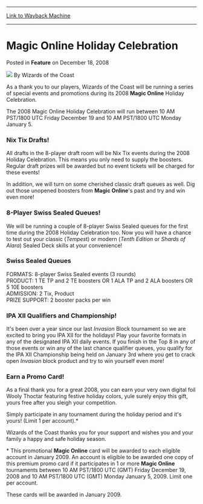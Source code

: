 
---
[Link to Wayback Machine](https://web.archive.org/web/20220926003739/https://magic.wizards.com/en/articles/archive/feature/magic-online-holiday-celebration-2008-12-18)

[_metadata_:wayback_url]:- "https://magic.wizards.com/en/articles/archive/feature/magic-online-holiday-celebration-2008-12-18"
[_metadata_:wayback_raw_url]:- "https://web.archive.org/web/20220926003739id_/https://magic.wizards.com/en/articles/archive/feature/magic-online-holiday-celebration-2008-12-18"
[_metadata_:wayback_capture_timestamp]:- "2022-09-26 00:37:39+00:00"
[_metadata_:description]:- "As a thank you to our players, Wizards of the Coast will be running a series of special events and promotions during its 2008 Magic Online Holiday Celebration. The 2008 Magic Online Holiday Celebration will run between 10 AM PST/1800 UTC Friday December 19 and 10 AM PST/1800 UTC Monday January 5.Nix Tix Drafts!All drafts in the 8-player draft room will be Nix Tix events during"
[_metadata_:generator]:- "Drupal 7 (http://drupal.org)"
---


Magic Online Holiday Celebration
================================



 Posted in **Feature**
 on December 18, 2008 






![](https://media.magic.wizards.com/styles/auth_small/public/images/person/wizards_author.jpg)
By Wizards of the Coast











As a thank you to our players, Wizards of the Coast will be running a series of special events and promotions during its 2008 **Magic Online** Holiday Celebration. 

The 2008 Magic Online Holiday Celebration will run between 10 AM PST/1800 UTC Friday December 19 and 10 AM PST/1800 UTC Monday January 5.

### Nix Tix Drafts!

All drafts in the 8-player draft room will be Nix Tix events during the 2008 Holiday Celebration. This means you only need to supply the boosters. Regular draft prizes will be awarded but no event tickets will be charged for these events!

In addition, we will turn on some cherished classic draft queues as well. Dig out those unopened boosters from **Magic Online**'s past and try and win even more!

### 8-Player Swiss Sealed Queues!

We will be running a couple of 8-player Swiss Sealed queues for the first time during the 2008 Holiday Celebration too. Now you will have a chance to test out your classic (*Tempes*t) or modern (*Tenth Edition* or *Shards of Alara*) Sealed Deck skills at your convenience! 

### Swiss Sealed Queues

FORMATS: 8-player Swiss Sealed events (3 rounds)  
 PRODUCT: 1 TE TP and 2 TE boosters OR 1 ALA TP and 2 ALA boosters OR 5 10E boosters  
 ADMISSION: 2 Tix, Product  
 PRIZE SUPPORT: 2 booster packs per win 

### IPA XII Qualifiers and Championship!

It's been over a year since our last *Invasion* Block tournament so we are excited to bring you IPA XII for the holidays! Play your favorite formats in any of the designated IPA XII daily events. If you finish in the Top 8 in any of those events or win any of the last chance qualifier queues, you qualify for the IPA XII Championship being held on January 3rd where you get to crack open *Invasion* block product and try to win yourself even more! 

### Earn a Promo Card!

As a final thank you for a great 2008, you can earn your very own digital foil Wooly Thoctar featuring festive holiday colors, yule surely enjoy this gift, yours free after you sleigh your competition. 

Simply participate in any tournament during the holiday period and it's yours! (Limit 1 per account).\*

Wizards of the Coast thanks you for your support and wishes you and your family a happy and safe holiday season.

\* This promotional **Magic Online** card will be awarded to each eligible account in January 2009. An account is eligible to be awarded one copy of this premium promo card if it participates in 1 or more **Magic Online** tournaments between 10 AM PST/1800 UTC (GMT) Friday December 19, 2008 and 10 AM PST/1800 UTC (GMT) Monday January 5, 2009. Limit one per account. 

These cards will be awarded in January 2009.







